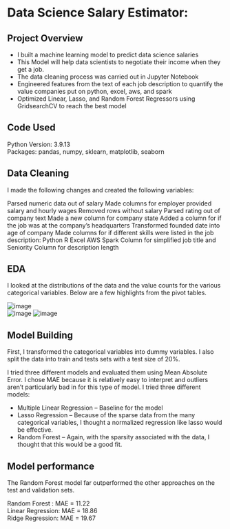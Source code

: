 # Data Science Salary Estimator:

## Project Overview

- I built a machine learning model to predict data science salaries
- This Model will help data scientists to negotiate their income when they get a job.
- The data cleaning process was carried out in Jupyter Notebook
- Engineered features from the text of each job description to quantify the value companies put on python, excel, aws, and spark
- Optimized Linear, Lasso, and Random Forest Regressors using GridsearchCV to reach the best model

## Code Used
Python Version: 3.9.13  
Packages: pandas, numpy, sklearn, matplotlib, seaborn

## Data Cleaning

I made the following changes and created the following variables:

Parsed numeric data out of salary
Made columns for employer provided salary and hourly wages
Removed rows without salary
Parsed rating out of company text
Made a new column for company state
Added a column for if the job was at the company’s headquarters
Transformed founded date into age of company
Made columns for if different skills were listed in the job description:
Python
R
Excel
AWS
Spark
Column for simplified job title and Seniority
Column for description length

## EDA
I looked at the distributions of the data and the value counts for the various categorical variables. Below are a few highlights from the pivot tables.

![image](https://github.com/abhishk0403/ds_salary_pred/assets/140788396/52347816-8c9b-4efd-bcc5-eac39eebd314)  
![image](https://github.com/abhishk0403/ds_salary_pred/assets/140788396/11da6270-d61a-4226-9a77-1501455bc982)
![image](https://github.com/abhishk0403/ds_salary_pred/assets/140788396/1ed0e10c-a769-4cde-bdc5-4f0b72edc6e5)

## Model Building

First, I transformed the categorical variables into dummy variables. I also split the data into train and tests sets with a test size of 20%.

I tried three different models and evaluated them using Mean Absolute Error. I chose MAE because it is relatively easy to interpret and outliers aren’t particularly bad in for this type of model.
I tried three different models:
- Multiple Linear Regression – Baseline for the model
- Lasso Regression – Because of the sparse data from the many categorical variables, I thought a normalized regression like lasso would be effective.
- Random Forest – Again, with the sparsity associated with the data, I thought that this would be a good fit.

## Model performance
The Random Forest model far outperformed the other approaches on the test and validation sets.

Random Forest : MAE = 11.22  
Linear Regression: MAE = 18.86  
Ridge Regression: MAE = 19.67
